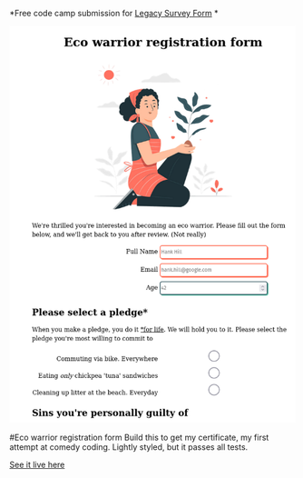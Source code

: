 *Free code camp submission for [Legacy Survey Form](https://www.freecodecamp.org/learn/responsive-web-design/responsive-web-design-projects/build-a-survey-form)
*


<img alt='screenshot of mostly forms' src='https://raw.githubusercontent.com/elsalvadordali/fcc-survey-form/main/screenshot.png'>

#Eco warrior registration form
Build this to get my certificate, my first attempt at comedy coding.
Lightly styled, but it passes all tests. 

[See it live here](https://elsalvadordali.github.io/fcc-survey-form/)
